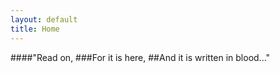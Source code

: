 ```yaml
---
layout: default
title: Home       
---
```



####"Read on,
###For it is here,
##And it is written in blood..."
